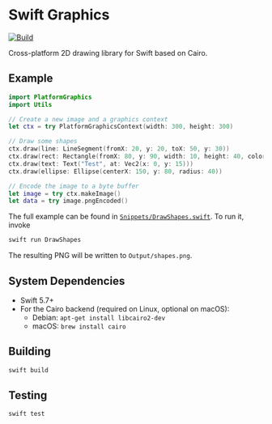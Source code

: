 # Swift Graphics

[![Build](https://github.com/fwcd/swift-graphics/actions/workflows/build.yml/badge.svg)](https://github.com/fwcd/swift-graphics/actions/workflows/build.yml)

Cross-platform 2D drawing library for Swift based on Cairo.

## Example

```swift
import PlatformGraphics
import Utils

// Create a new image and a graphics context
let ctx = try PlatformGraphicsContext(width: 300, height: 300)

// Draw some shapes
ctx.draw(line: LineSegment(fromX: 20, y: 20, toX: 50, y: 30))
ctx.draw(rect: Rectangle(fromX: 80, y: 90, width: 10, height: 40, color: Colors.yellow))
ctx.draw(text: Text("Test", at: Vec2(x: 0, y: 15)))
ctx.draw(ellipse: Ellipse(centerX: 150, y: 80, radius: 40))

// Encode the image to a byte buffer
let image = try ctx.makeImage()
let data = try image.pngEncoded()
```

The full example can be found in [`Snippets/DrawShapes.swift`](Snippets/DrawShapes.swift). To run it, invoke

```sh
swift run DrawShapes
```

The resulting PNG will be written to `Output/shapes.png`.

## System Dependencies

* Swift 5.7+
* For the Cairo backend (required on Linux, optional on macOS):
    * Debian: `apt-get install libcairo2-dev`
    * macOS: `brew install cairo`

## Building

```sh
swift build
```

## Testing

```sh
swift test
```
